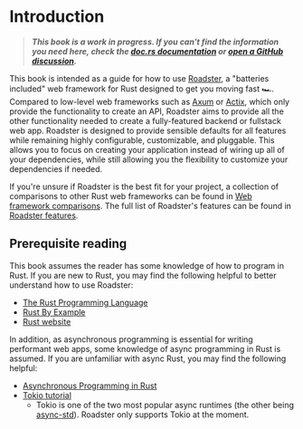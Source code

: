 # Introduction

> ***This book is a work in progress. If you can't find the information you need here, check
> the [doc.rs documentation](https://docs.rs/roadster/latest/roadster/)
> or [open a GitHub discussion](https://github.com/roadster-rs/roadster/discussions/new/choose).***

This book is intended as a guide for how to use [Roadster](https://crates.io/crates/roadster), a "batteries included"
web framework for Rust designed to get you moving fast 🏎️. Compared to low-level web frameworks such
as [Axum](https://github.com/tokio-rs/axum) or [Actix](https://actix.rs/), which only provide the functionality to
create an API, Roadster aims to provide all the other functionality needed to create a fully-featured backend or
fullstack web app. Roadster is designed to provide sensible defaults for all features while remaining highly
configurable, customizable, and pluggable. This allows you to focus on creating your application instead of wiring up
all of your dependencies, while still allowing you the flexibility to customize your dependencies if needed.

If you're unsure if Roadster is the best fit for your project, a collection of comparisons to other Rust web frameworks
can be found in [Web framework comparisons](comparisons/index.md). The full list of Roadster's features can be
found in [Roadster features](features/index.md).

## Prerequisite reading

This book assumes the reader has some knowledge of how to program in Rust. If you are new
to Rust, you may find the following helpful to better understand how to use Roadster:

- [The Rust Programming Language](https://doc.rust-lang.org/book/)
- [Rust By Example](https://doc.rust-lang.org/rust-by-example/)
- [Rust website](https://www.rust-lang.org/learn)

In addition, as asynchronous programming is essential for writing performant web apps, some knowledge of async
programming in Rust is assumed. If you are unfamiliar with async Rust, you may find the following helpful:

- [Asynchronous Programming in Rust](https://rust-lang.github.io/async-book/)
- [Tokio tutorial](https://tokio.rs/tokio/tutorial)
    - Tokio is one of the two most popular async runtimes (the other
      being [async-std](https://docs.rs/async-)). Roadster only supports Tokio at the moment.